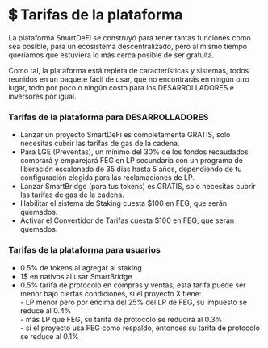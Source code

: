 # 💲 Tarifas de la plataforma

La plataforma SmartDeFi se construyó para tener tantas funciones como sea posible, para un ecosistema descentralizado, pero al mismo tiempo queríamos que estuviera lo más cerca posible de ser gratuita.

Como tal, la plataforma está repleta de características y sistemas, todos reunidos en un paquete fácil de usar, que no encontrarás en ningún otro lugar, todo por poco o ningún costo para los DESARROLLADORES e inversores por igual.

### Tarifas de la plataforma para DESARROLLADORES

* Lanzar un proyecto SmartDeFi es completamente GRATIS, solo necesitas cubrir las tarifas de gas de la cadena.  
* Para LGE (Preventas), un mínimo del 30% de los fondos recaudados comprará y emparejará FEG en LP secundaria con un programa de liberación escalonado de 35 días hasta 5 años, dependiendo de tu configuración elegida para las reclamaciones de LP.
* Lanzar SmartBridge (para tus tokens) es GRATIS, solo necesitas cubrir las tarifas de gas de la cadena.
* Habilitar el sistema de Staking cuesta $100 en FEG, que serán quemados.  
* Activar el Convertidor de Tarifas cuesta $100 en FEG, que serán quemados.  

### Tarifas de la plataforma para usuarios

* 0.5% de tokens al agregar al staking  
* 1$ en nativos al usar SmartBridge  
* 0.5% tarifa de protocolo en compras y ventas; esta tarifa puede ser menor bajo ciertas condiciones, si el proyecto X tiene:  
  \- LP menor pero por encima del 25% del LP de FEG, su impuesto se reduce al 0.4%  
  \- más LP que FEG, su tarifa de protocolo se reducirá al 0.3%  
  \- si el proyecto usa FEG como respaldo, entonces su tarifa de protocolo se reduce al 0.1%